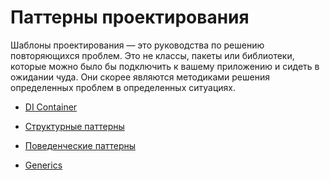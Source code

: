 # Паттерны проектирования

Шаблоны проектирования — это руководства по решению повторяющихся проблем. 
Это не классы, пакеты или библиотеки, которые можно было бы подключить к вашему приложению и сидеть в ожидании чуда. 
Они скорее являются методиками решения определенных проблем в определенных ситуациях.


- [DI Container](./src/DiContainer/README.md)
- [Структурные паттерны](./src/Structured/README.md)
- [Поведенческие паттерны](./src/Behavioral/README.md)

- [Generics](./src/Generics/README.md)